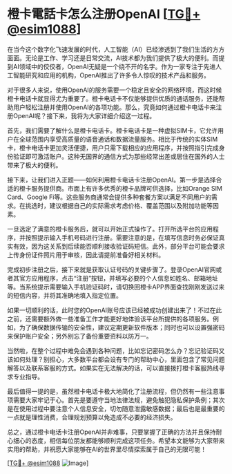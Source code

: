 # 橙卡電話卡怎么注册OpenAI [[TG💪+ @esim1088](https://t.me/s/esim1088)]

在当今这个数字化飞速发展的时代，人工智能（AI）已经渗透到了我们生活的方方面面。无论是工作、学习还是日常交流，AI技术都为我们提供了极大的便利。而提到AI领域中的佼佼者，OpenAI无疑是一个绕不开的名字。作为一家专注于先进人工智能研究和应用的机构，OpenAI推出了许多令人惊叹的技术产品和服务。

对于很多人来说，使用OpenAI的服务需要一个稳定且安全的网络环境，而这时候橙卡电话卡就显得尤为重要了。橙卡电话卡不仅能够提供优质的通话服务，还能帮助用户轻松注册并使用OpenAI的各项功能。那么，究竟如何通过橙卡电话卡来注册OpenAI呢？接下来，我将为大家详细介绍这一过程。

首先，我们需要了解什么是橙卡电话卡。橙卡电话卡是一种虚拟SIM卡，它允许用户在全球范围内享受高质量的语音通话和数据流量服务。相比于传统的实体SIM卡，橙卡电话卡更加灵活便捷，用户只需下载相应的应用程序，并按照指引完成身份验证即可激活账户。这种无国界的通信方式为那些经常出差或居住在国外的人士带来了极大的便利。

接下来，让我们进入正题——如何利用橙卡电话卡注册OpenAI。第一步是选择合适的橙卡服务提供商。市面上有许多优秀的橙卡品牌可供选择，比如Orange SIM Card、Google Fi等。这些服务商通常会提供多种套餐方案以满足不同用户的需求。在挑选时，建议根据自己的实际需求考虑价格、覆盖范围以及附加功能等因素。

一旦选定了满意的橙卡服务后，就可以开始正式操作了。打开所选平台的应用程序，并按照提示输入手机号码进行注册。需要注意的是，在填写信息时务必保证真实有效，因为这关系到后续能否顺利接收验证码短信。此外，部分平台可能会要求上传身份证件照片用于审核，因此请提前准备好相关材料。

完成初步注册之后，接下来就是获取认证号码的关键步骤了。登录OpenAI官网或者其官方应用程序，点击“注册”按钮，并填写必要的个人信息如姓名、邮箱地址等。当系统提示需要输入手机验证码时，请切换回橙卡APP界面查找刚刚发送过来的短信内容，并将其准确地填入指定位置。

如果一切顺利的话，此时您的OpenAI账号应该已经被成功创建出来了！不过在此之前，还需要额外做一些准备工作才能更好地体验该平台所提供的各项服务。例如，为了确保数据传输的安全性，建议定期更新软件版本；同时也可以设置强密码来保护账户安全；另外别忘了备份重要资料以防万一。

当然啦，在整个过程中难免会遇到各种问题，比如忘记密码怎么办？忘记验证码又该如何处理？别担心，大多数平台都会设有专门的帮助中心，里面包含了常见问题解答以及联系客服的方式。如果实在无法解决的话，可以直接拨打橙卡客服热线寻求专业指导。

最后值得一提的是，虽然橙卡电话卡极大地简化了注册流程，但仍然有一些注意事项需要大家牢记于心。首先是要遵守当地法律法规，避免触犯隐私保护条例；其次是在使用过程中要注意个人信息安全，切勿随意泄露敏感数据；最后也是最重要的一点就是理性消费，合理规划预算以免造成不必要的经济损失。

总之，通过橙卡电话卡注册OpenAI并非难事，只要掌握了正确的方法并且保持耐心细心的态度，相信每位朋友都能够顺利完成这项任务。希望本文能够为大家带来实用的帮助，并祝愿大家能够在AI的世界里尽情探索属于自己的无限可能！

[[TG💪+ @esim1088](https://t.me/s/esim1088) ![Image](https://i.postimg.cc/4NQfJmqS/Snipaste-2025-05-13-00-14-12.png)]